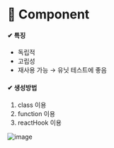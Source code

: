 # 📑 Component     
#### ✔ 특징   
- 독립적
- 고립성
- 재사용 가능
    →  유닛 테스트에 좋음     

#### ✔ 생성방법
1. class 이용
2. function 이용
3. reactHook 이용

![image](https://user-images.githubusercontent.com/72757829/110483881-7caa9e80-812d-11eb-8c3e-0aa0755e1b88.png)
 
